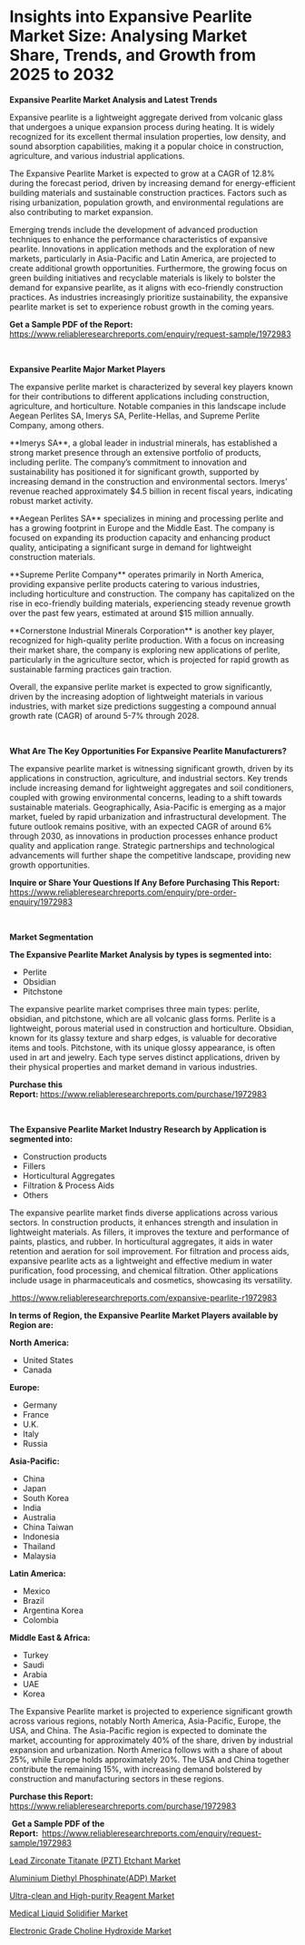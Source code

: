 <p><h1>Insights into Expansive Pearlite Market Size: Analysing Market Share, Trends, and Growth from 2025 to 2032</h1></p><p><strong>Expansive Pearlite Market Analysis and Latest Trends</strong></p>
<p><p>Expansive pearlite is a lightweight aggregate derived from volcanic glass that undergoes a unique expansion process during heating. It is widely recognized for its excellent thermal insulation properties, low density, and sound absorption capabilities, making it a popular choice in construction, agriculture, and various industrial applications.</p><p>The Expansive Pearlite Market is expected to grow at a CAGR of 12.8% during the forecast period, driven by increasing demand for energy-efficient building materials and sustainable construction practices. Factors such as rising urbanization, population growth, and environmental regulations are also contributing to market expansion. </p><p>Emerging trends include the development of advanced production techniques to enhance the performance characteristics of expansive pearlite. Innovations in application methods and the exploration of new markets, particularly in Asia-Pacific and Latin America, are projected to create additional growth opportunities. Furthermore, the growing focus on green building initiatives and recyclable materials is likely to bolster the demand for expansive pearlite, as it aligns with eco-friendly construction practices. As industries increasingly prioritize sustainability, the expansive pearlite market is set to experience robust growth in the coming years.</p></p>
<p><strong>Get a Sample PDF of the Report:&nbsp;</strong> <a href="https://www.reliableresearchreports.com/enquiry/request-sample/1972983?utm_campaign=36&utm_medium=2&utm_source=Github&utm_content=ia&utm_term=03042025&utm_id=expansive-pearlite">https://www.reliableresearchreports.com/enquiry/request-sample/1972983</a></p>
<p>&nbsp;</p>
<p><strong>Expansive Pearlite Major Market Players</strong></p>
<p><p>The expansive perlite market is characterized by several key players known for their contributions to different applications including construction, agriculture, and horticulture. Notable companies in this landscape include Aegean Perlites SA, Imerys SA, Perlite-Hellas, and Supreme Perlite Company, among others.</p><p>**Imerys SA**, a global leader in industrial minerals, has established a strong market presence through an extensive portfolio of products, including perlite. The company’s commitment to innovation and sustainability has positioned it for significant growth, supported by increasing demand in the construction and environmental sectors. Imerys’ revenue reached approximately $4.5 billion in recent fiscal years, indicating robust market activity.</p><p>**Aegean Perlites SA** specializes in mining and processing perlite and has a growing footprint in Europe and the Middle East. The company is focused on expanding its production capacity and enhancing product quality, anticipating a significant surge in demand for lightweight construction materials. </p><p>**Supreme Perlite Company** operates primarily in North America, providing expansive perlite products catering to various industries, including horticulture and construction. The company has capitalized on the rise in eco-friendly building materials, experiencing steady revenue growth over the past few years, estimated at around $15 million annually.</p><p>**Cornerstone Industrial Minerals Corporation** is another key player, recognized for high-quality perlite production. With a focus on increasing their market share, the company is exploring new applications of perlite, particularly in the agriculture sector, which is projected for rapid growth as sustainable farming practices gain traction.</p><p>Overall, the expansive perlite market is expected to grow significantly, driven by the increasing adoption of lightweight materials in various industries, with market size predictions suggesting a compound annual growth rate (CAGR) of around 5-7% through 2028.</p></p>
<p>&nbsp;</p>
<p><strong>What Are The Key Opportunities For Expansive Pearlite Manufacturers?</strong></p>
<p><p>The expansive pearlite market is witnessing significant growth, driven by its applications in construction, agriculture, and industrial sectors. Key trends include increasing demand for lightweight aggregates and soil conditioners, coupled with growing environmental concerns, leading to a shift towards sustainable materials. Geographically, Asia-Pacific is emerging as a major market, fueled by rapid urbanization and infrastructural development. The future outlook remains positive, with an expected CAGR of around 6% through 2030, as innovations in production processes enhance product quality and application range. Strategic partnerships and technological advancements will further shape the competitive landscape, providing new growth opportunities.</p></p>
<p><strong>Inquire or Share Your Questions If Any Before Purchasing This Report:</strong> <a href="https://www.reliableresearchreports.com/enquiry/pre-order-enquiry/1972983?utm_campaign=36&utm_medium=2&utm_source=Github&utm_content=ia&utm_term=03042025&utm_id=expansive-pearlite">https://www.reliableresearchreports.com/enquiry/pre-order-enquiry/1972983</a></p>
<p>&nbsp;</p>
<p><strong>Market Segmentation</strong></p>
<p><strong>The Expansive Pearlite Market Analysis by types is segmented into:</strong></p>
<p><ul><li>Perlite</li><li>Obsidian</li><li>Pitchstone</li></ul></p>
<p><p>The expansive pearlite market comprises three main types: perlite, obsidian, and pitchstone, which are all volcanic glass forms. Perlite is a lightweight, porous material used in construction and horticulture. Obsidian, known for its glassy texture and sharp edges, is valuable for decorative items and tools. Pitchstone, with its unique glossy appearance, is often used in art and jewelry. Each type serves distinct applications, driven by their physical properties and market demand in various industries.</p></p>
<p><strong>Purchase this Report:&nbsp;</strong><a href="https://www.reliableresearchreports.com/purchase/1972983?utm_campaign=36&utm_medium=2&utm_source=Github&utm_content=ia&utm_term=03042025&utm_id=expansive-pearlite">https://www.reliableresearchreports.com/purchase/1972983</a></p>
<p>&nbsp;</p>
<p><strong>The Expansive Pearlite Market Industry Research by Application is segmented into:</strong></p>
<p><ul><li>Construction products</li><li>Fillers</li><li>Horticultural Aggregates</li><li>Filtration & Process Aids</li><li>Others</li></ul></p>
<p><p>The expansive pearlite market finds diverse applications across various sectors. In construction products, it enhances strength and insulation in lightweight materials. As fillers, it improves the texture and performance of paints, plastics, and rubber. In horticultural aggregates, it aids in water retention and aeration for soil improvement. For filtration and process aids, expansive pearlite acts as a lightweight and effective medium in water purification, food processing, and chemical filtration. Other applications include usage in pharmaceuticals and cosmetics, showcasing its versatility.</p></p>
<p><a href="https://www.reliableresearchreports.com/expansive-pearlite-r1972983?utm_campaign=36&utm_medium=2&utm_source=Github&utm_content=ia&utm_term=03042025&utm_id=expansive-pearlite">&nbsp;https://www.reliableresearchreports.com/expansive-pearlite-r1972983</a></p>
<p><strong>In terms of Region, the Expansive Pearlite Market Players available by Region are:</strong></p>
<p>
    <p> <strong> North America: </strong>
        <ul>
            <li>United States</li>
            <li>Canada</li>
        </ul>
        </p> 
    <p> <strong> Europe: </strong>
        <ul>
            <li>Germany</li>
            <li>France</li>
            <li>U.K.</li>
            <li>Italy</li>
            <li>Russia</li>
        </ul>
        </p> 
    <p> <strong> Asia-Pacific: </strong>
        <ul>
            <li>China</li>
            <li>Japan</li>
            <li>South Korea</li>
            <li>India</li>
            <li>Australia</li>
            <li>China Taiwan</li>
            <li>Indonesia</li>
            <li>Thailand</li>
            <li>Malaysia</li>
        </ul>
        </p> 
    <p> <strong> Latin America: </strong>
        <ul>
            <li>Mexico</li>
            <li>Brazil</li>
            <li>Argentina Korea</li>
            <li>Colombia</li>
        </ul>
        </p> 
    <p> <strong> Middle East & Africa: </strong>
        <ul>
            <li>Turkey</li>
            <li>Saudi</li>
            <li>Arabia</li>
            <li>UAE</li>
            <li>Korea</li>
        </ul>
    </p>
    </p>
<p><p>The Expansive Pearlite market is projected to experience significant growth across various regions, notably North America, Asia-Pacific, Europe, the USA, and China. The Asia-Pacific region is expected to dominate the market, accounting for approximately 40% of the share, driven by industrial expansion and urbanization. North America follows with a share of about 25%, while Europe holds approximately 20%. The USA and China together contribute the remaining 15%, with increasing demand bolstered by construction and manufacturing sectors in these regions.</p></p>
<p><strong>Purchase this Report: </strong><a href="https://www.reliableresearchreports.com/purchase/1972983?utm_campaign=36&utm_medium=2&utm_source=Github&utm_content=ia&utm_term=03042025&utm_id=expansive-pearlite">https://www.reliableresearchreports.com/purchase/1972983</a></p>
<p>&nbsp;<strong>Get a Sample PDF of the Report:&nbsp;&nbsp;</strong><a href="https://www.reliableresearchreports.com/enquiry/request-sample/1972983?utm_campaign=36&utm_medium=2&utm_source=Github&utm_content=ia&utm_term=03042025&utm_id=expansive-pearlite">https://www.reliableresearchreports.com/enquiry/request-sample/1972983</a></p>
<p><strong></strong></p>
<p><p><a href="https://github.com/mokeleveisel/Market-Research-Report-List-1/blob/main/lead-zirconate-titanate-pzt-etchant-market.md?utm_campaign=36&utm_medium=2&utm_source=Github&utm_content=ia&utm_term=03042025&utm_id=expansive-pearlite">Lead Zirconate Titanate (PZT) Etchant Market</a></p><p><a href="https://github.com/abidomamen/Market-Research-Report-List-1/blob/main/aluminium-diethyl-phosphinateadp-market.md?utm_campaign=36&utm_medium=2&utm_source=Github&utm_content=ia&utm_term=03042025&utm_id=expansive-pearlite">Aluminium Diethyl Phosphinate(ADP) Market</a></p><p><a href="https://github.com/baheraennika/Market-Research-Report-List-1/blob/main/ultra-clean-and-high-purity-reagent-market.md?utm_campaign=36&utm_medium=2&utm_source=Github&utm_content=ia&utm_term=03042025&utm_id=expansive-pearlite">Ultra-clean and High-purity Reagent Market</a></p><p><a href="https://github.com/elroddrewspm/Market-Research-Report-List-1/blob/main/medical-liquid-solidifier-market.md?utm_campaign=36&utm_medium=2&utm_source=Github&utm_content=ia&utm_term=03042025&utm_id=expansive-pearlite">Medical Liquid Solidifier Market</a></p><p><a href="https://github.com/adelanwkadua/Market-Research-Report-List-1/blob/main/electronic-grade-choline-hydroxide-market.md?utm_campaign=36&utm_medium=2&utm_source=Github&utm_content=ia&utm_term=03042025&utm_id=expansive-pearlite">Electronic Grade Choline Hydroxide Market</a></p></p>